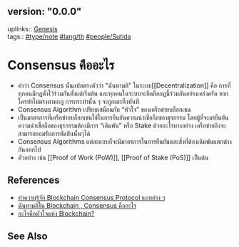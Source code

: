 ## version: "0.0.0"
uplinks:: [Genesis](app://obsidian.md/Genesis)  
tags:: [](app://obsidian.md/index.html#type/note)[#type/note](app://obsidian.md/index.html#type/note) [](app://obsidian.md/index.html#lang/th)[#lang/th](app://obsidian.md/index.html#lang/th) [](app://obsidian.md/index.html#people/Sutida)[#people/Sutida](app://obsidian.md/index.html#people/Sutida)

# Consensus คืออะไร

- คำว่า Consensus นั้นแปลตรงตัวว่า "ฉันทามติ"  ในระบบ[[Decentralization]] คือ การที่ทุกคนมีกฎตั้งไว้ร่วมกันตั้งแต่เริ่มต้น และทุกคนในระบบจะยึดถือกฎนี้ร่วมกันอย่างเคร่งครัด หากใครทำไม่ตรงตามกฎ การกระทำนั้น ๆ จะถูกเตะทิ้งทันที
- Consensus Algorithm เปรียบเสมือนกับ “หัวใจ” ของเครือข่ายบล็อกเชน
- เป็นมาตรการที่เครือข่ายบล็อกเชนใช้ในการยืนยันความน่าเชื่อถือของธุรกรรม โดยผู้ที่จะมายืนยันความน่าเชื่อถือของธุรกรรมต้องมีการ “เดิมพัน” หรือ Stake ด้วยอะไรบางอย่าง เครือข่ายถึงจะสามารถยอมรับการตัดสินนั้นๆได้ 
- Consensus Algorithms แต่ละแบบก็จะมีมาตรการในการยืนยันและสิ่งที่ต้องเดิมพันแตกต่างกันออกไป
- ตัวอย่าง เช่น [[Proof of Work (PoW)]], [[Proof of Stake (PoS)]] เป็นต้น

## References
- [ทำความรู้จัก Blockchain Consensus Protocol แบบต่าง ๆ](https://nuuneoi.com/blog/blog.php?read_id=933)
- [ฉันทามติใน Blockchain , Consensus คืออะไร](https://blockchain-review.co.th/blockchain-review/what-is-blockchain-consensus/)
- [อะไรคือหัวใจแห่ง Blockchain?](https://medium.com/bitkub/consensus-algorithms-2d30ae933a02)

## See Also
